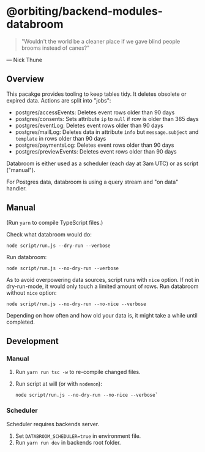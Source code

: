 # @orbiting/backend-modules-databroom

> "Wouldn't the world be a cleaner place if we gave blind people brooms instead of canes?"

— Nick Thune

## Overview

This pacakge provides tooling to keep tables tidy. It deletes obsolete or expired data. Actions are split into "jobs":
- postgres/accessEvents: Deletes event rows older than 90 days
- postgres/consents: Sets attribute `ip` to `null` if row is older than 365 days
- postgres/eventLog: Deletes event rows older than 90 days
- postgres/mailLog: Deletes data in attribute `info` but `message.subject` and `template` in rows older than 90 days
- postgres/paymentsLog: Deletes event rows older than 90 days
- postgres/previewEvents: Deletes event rows older than 90 days

Databroom is either used as a scheduler (each day at 3am UTC) or as script ("manual").

For Postgres data, databroom is using a query stream and "on data" handler.

## Manual

(Run `yarn` to compile TypeScript files.)

Check what databroom would do:

    node script/run.js --dry-run --verbose


Run databroom:

    node script/run.js --no-dry-run --verbose


As to avoid overpowering data sources, script runs with `nice` option. If not in dry-run-mode, it would only touch a limited amount of rows. Run databroom without `nice` option:

    node script/run.js --no-dry-run --no-nice --verbose

Depending on how often and how old your data is, it might take a while until completed.

## Development

### Manual

1. Run `yarn run tsc -w` to re-compile changed files.
2. Run script at will (or with `nodemon`):

       node script/run.js --no-dry-run --no-nice --verbose`

### Scheduler

Scheduler requires backends server.

1. Set `DATABROOM_SCHEDULER=true` in environment file.
2. Run `yarn run dev` in backends root folder.
